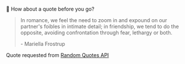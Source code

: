 📣 How about a quote before you go?

> In romance, we feel the need to zoom in and expound on our partner's foibles in intimate detail; in friendship, we tend to do the opposite, avoiding confrontation through fear, lethargy or both.
>
> <p>- Mariella Frostrup</p>

Quote requested from [Random Quotes API](https://github.com/lukePeavey/quotable)
